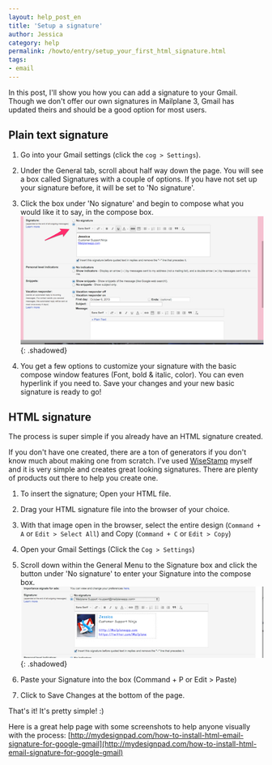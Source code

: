 ```yaml
---
layout: help_post_en
title: 'Setup a signature'
author: Jessica
category: help
permalink: /howto/entry/setup_your_first_html_signature.html
tags:
- email
---
```


In this post, I'll show you how you can add a signature to your Gmail. Though we don't offer our own signatures in Mailplane 3, Gmail has updated theirs and should be a good option for most users.


Plain text signature
---

1. Go into your Gmail settings (click the `cog > Settings`).

2. Under the General tab, scroll about half way down the page. You will see a box called Signatures with a couple of options. If you have not set up your signature before, it will be set to 'No signature'.

3. Click the box under 'No signature' and begin to compose what you would like it to say, in the compose box.<br/>
	![screen1](/assets/howto/2013-10-17-setup_signature/screen1.jpg){: .shadowed}

4. You get a few options to customize your signature with the basic compose window features (Font, bold & italic, color). You can even hyperlink if you need to.
Save your changes and your new basic signature is ready to go!


HTML signature
---

The process is super simple if you already have an HTML signature created.

If you don't have one created, there are a ton of generators if you don't know much about making one from scratch. I've used [WiseStamp](http://wisestamp.com) myself and it is very simple and creates great looking signatures. There are plenty of products out there to help you create one.

1. To insert the signature; Open your HTML file.

2. Drag your HTML signature file into the browser of your choice.

3. With that image open in the browser, select the entire design (`Command + A` or `Edit > Select All`) and Copy (`Command + C` or `Edit > Copy`)

4. Open your Gmail Settings (Click the `Cog > Settings`)

5. Scroll down within the General Menu to the Signature box and click the button under 'No signature' to enter your Signature into the compose box.<br/>
	![screen2](/assets/howto/2013-10-17-setup_signature/screen2.jpg){: .shadowed}

6. Paste your Signature into the box (Command + P or Edit > Paste)

7. Click to Save Changes at the bottom of the page.

That's it! It's pretty simple! :)

Here is a great help page with some screenshots to help anyone visually with the process: [http://mydesignpad.com/how-to-install-html-email-signature-for-google-gmail](http://mydesignpad.com/how-to-install-html-email-signature-for-google-gmail)